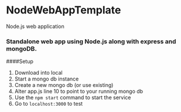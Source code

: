 # NodeWebAppTemplate
Node.js web application

### Standalone web app using Node.js along with express and mongoDB.

####Setup
1. Download into local
2. Start a mongo db instance
3. Create a new mongo db (or use existing)
4. Alter app.js line 10 to point to your running mongo db
5. Use the ```npm start``` command to start the service
6. Go to ```localhost:3000``` to test
